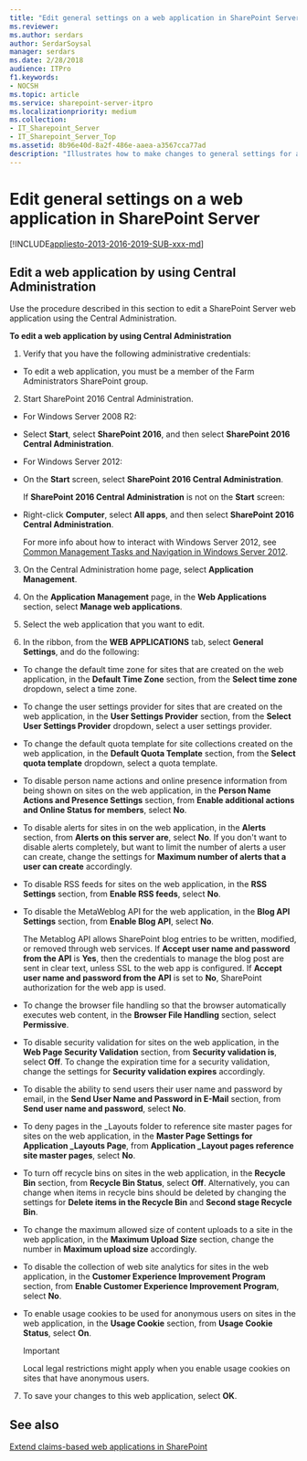 ```yaml
---
title: "Edit general settings on a web application in SharePoint Server"
ms.reviewer: 
ms.author: serdars
author: SerdarSoysal
manager: serdars
ms.date: 2/28/2018
audience: ITPro
f1.keywords:
- NOCSH
ms.topic: article
ms.service: sharepoint-server-itpro
ms.localizationpriority: medium
ms.collection:
- IT_Sharepoint_Server
- IT_Sharepoint_Server_Top
ms.assetid: 8b96e40d-8a2f-486e-aaea-a3567cca77ad
description: "Illustrates how to make changes to general settings for a SharePoint Server web application in Central Administration."
---
```


# Edit general settings on a web application in SharePoint Server

[!INCLUDE[appliesto-2013-2016-2019-SUB-xxx-md](../includes/appliesto-2013-2016-2019-SUB-xxx-md.md)]
  
## Edit a web application by using Central Administration
<a name="section1"> </a>

Use the procedure described in this section to edit a SharePoint Server web application using the Central Administration.
  
 **To edit a web application by using Central Administration**
  
1. Verify that you have the following administrative credentials:
    
  - To edit a web application, you must be a member of the Farm Administrators SharePoint group.
    
2. Start SharePoint 2016 Central Administration.
    
  - For Windows Server 2008 R2:
    
  - Select **Start**, select **SharePoint 2016**, and then select **SharePoint 2016 Central Administration**.
    
  - For Windows Server 2012:
    
  - On the **Start** screen, select **SharePoint 2016 Central Administration**.
    
    If **SharePoint 2016 Central Administration** is not on the **Start** screen: 
    
  - Right-click **Computer**, select **All apps**, and then select **SharePoint 2016 Central Administration**.
    
    For more info about how to interact with Windows Server 2012, see [Common Management Tasks and Navigation in Windows Server 2012](/previous-versions/windows/it-pro/windows-server-2012-R2-and-2012/hh831491(v=ws.11)).
    
3. On the Central Administration home page, select **Application Management**.
    
4. On the **Application Management** page, in the **Web Applications** section, select **Manage web applications**.
    
5. Select the web application that you want to edit.
    
6. In the ribbon, from the **WEB APPLICATIONS** tab, select **General Settings**, and do the following:
    
  - To change the default time zone for sites that are created on the web application, in the **Default Time Zone** section, from the **Select time zone** dropdown, select a time zone. 
    
  - To change the user settings provider for sites that are created on the web application, in the **User Settings Provider** section, from the **Select User Settings Provider** dropdown, select a user settings provider. 
    
  - To change the default quota template for site collections created on the web application, in the **Default Quota Template** section, from the **Select quota template** dropdown, select a quota template. 
    
  - To disable person name actions and online presence information from being shown on sites on the web application, in the **Person Name Actions and Presence Settings** section, from **Enable additional actions and Online Status for members**, select **No**. 
    
  - To disable alerts for sites in on the web application, in the **Alerts** section, from **Alerts on this server are**, select **No**. If you don't want to disable alerts completely, but want to limit the number of alerts a user can create, change the settings for **Maximum number of alerts that a user can create** accordingly. 
    
  - To disable RSS feeds for sites on the web application, in the **RSS Settings** section, from **Enable RSS feeds**, select **No**. 
    
  - To disable the MetaWeblog API for the web application, in the **Blog API Settings** section, from **Enable Blog API**, select **No**.
    
    The Metablog API allows SharePoint blog entries to be written, modified, or removed through web services. If **Accept user name and password from the API** is **Yes**, then the credentials to manage the blog post are sent in clear text, unless SSL to the web app is configured. If **Accept user name and password from the API** is set to **No**, SharePoint authorization for the web app is used.
    
  - To change the browser file handling so that the browser automatically executes web content, in the **Browser File Handling** section, select **Permissive**.
    
  - To disable security validation for sites on the web application, in the **Web Page Security Validation** section, from **Security validation is**, select **Off**. To change the expiration time for a security validation, change the settings for **Security validation expires** accordingly. 
    
  - To disable the ability to send users their user name and password by email, in the **Send User Name and Password in E-Mail** section, from **Send user name and password**, select **No**.
    
  - To deny pages in the _Layouts folder to reference site master pages for sites on the web application, in the **Master Page Settings for Application _Layouts Page**, from **Application _Layout pages reference site master pages**, select **No**.
    
  - To turn off recycle bins on sites in the web application, in the **Recycle Bin** section, from **Recycle Bin Status**, select **Off**. Alternatively, you can change when items in recycle bins should be deleted by changing the settings for **Delete items in the Recycle Bin** and **Second stage Recycle Bin**. 
    
  - To change the maximum allowed size of content uploads to a site in the web application, in the **Maximum Upload Size** section, change the number in **Maximum upload size** accordingly. 
    
  - To disable the collection of web site analytics for sites in the web application, in the **Customer Experience Improvement Program** section, from **Enable Customer Experience Improvement Program**, select **No**.
    
  - To enable usage cookies to be used for anonymous users on sites in the web application, in the **Usage Cookie** section, from **Usage Cookie Status**, select **On**.
    
    > [!IMPORTANT]
    > Local legal restrictions might apply when you enable usage cookies on sites that have anonymous users. 
  
7. To save your changes to this web application, select **OK**.
    
## See also
<a name="section1"> </a>


[Extend claims-based web applications in SharePoint](./extend-a-claims-based-web-application.md)